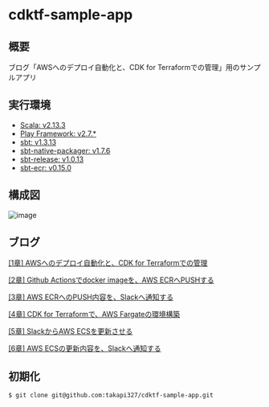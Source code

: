 # cdktf-sample-app

## 概要
ブログ「AWSへのデプロイ自動化と、CDK for Terraformでの管理」用のサンプルアプリ

## 実行環境
- [Scala: v2.13.3](https://medium.com/r/?url=https%3A%2F%2Fgithub.com%2Fscala%2Fscala)
- [Play Framework: v2.7.*](https://medium.com/r/?url=https%3A%2F%2Fgithub.com%2Fplayframework%2Fplayframework)
- [sbt: v1.3.13](https://medium.com/r/?url=https%3A%2F%2Fgithub.com%2Fsbt%2Fsbt)
- [sbt-native-packager: v1.7.6](https://medium.com/r/?url=https%3A%2F%2Fgithub.com%2Fsbt%2Fsbt-native-packager)
- [sbt-release: v1.0.13](https://medium.com/r/?url=https%3A%2F%2Fgithub.com%2Fsbt%2Fsbt-release)
- [sbt-ecr: v0.15.0](https://medium.com/r/?url=https%3A%2F%2Fgithub.com%2Fsjednac%2Fsbt-ecr)

## 構成図
![image](https://user-images.githubusercontent.com/57429437/111021925-ee773680-8412-11eb-81bc-e587134ef492.png)

## ブログ
[[1章] AWSへのデプロイ自動化と、CDK for Terraformでの管理](https://medium.com/nextbeat-engineering/1%E7%AB%A0-aws%E3%81%B8%E3%81%AE%E3%83%87%E3%83%97%E3%83%AD%E3%82%A4%E8%87%AA%E5%8B%95%E5%8C%96%E3%81%A8-cdk-for-terraform%E3%81%A7%E3%81%AE%E7%AE%A1%E7%90%86-425aaf06757e)

[[2章] Github Actionsでdocker imageを、AWS ECRへPUSHする](https://medium.com/@easygoing_mint_wombat_223/2%E7%AB%A0-github-actions%E3%81%A7docker-image%E3%82%92-aws-ecr%E3%81%B8push%E3%81%99%E3%82%8B-8d83a2e24c39)

[[3章] AWS ECRへのPUSH内容を、Slackへ通知する]()

[[4章] CDK for Terraformで、AWS Fargateの環境構築]()

[[5章] SlackからAWS ECSを更新させる]()

[[6章] AWS ECSの更新内容を、Slackへ通知する]()

## 初期化
```
$ git clone git@github.com:takapi327/cdktf-sample-app.git
```
